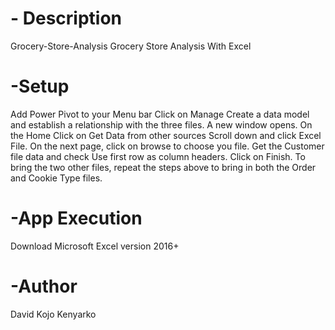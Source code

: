 # - Description
Grocery-Store-Analysis
Grocery Store Analysis With Excel

# -Setup
Add Power Pivot to your Menu bar
Click on Manage 
Create a data model and establish a relationship with the three files.
A new window opens. On the Home Click on Get Data from other sources
Scroll down and click Excel File.
On the next page, click on browse to choose you file.
Get the Customer file data and check Use first row as column headers. Click on Finish.
To bring the two other files, repeat the steps above to bring in both the Order and Cookie Type files.

# -App Execution
Download Microsoft Excel version 2016+
# -Author
David Kojo Kenyarko

